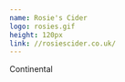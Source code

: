 ```yaml
---
name: Rosie's Cider
logo: rosies.gif
height: 120px
link: //rosiescider.co.uk/
---
```

<ul style="list-style-type:none; margin:0; padding:0;">
  <li>Continental</li>
</ul>

